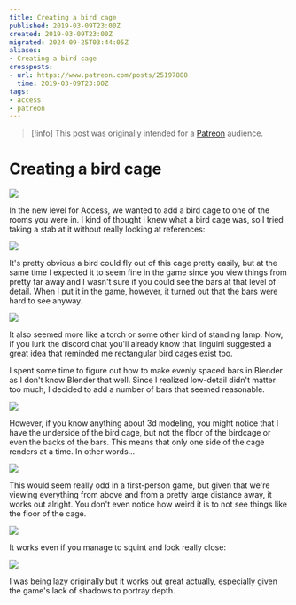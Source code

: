 ```yaml
---
title: Creating a bird cage
published: 2019-03-09T23:00Z
created: 2019-03-09T23:00Z
migrated: 2024-09-25T03:44:05Z
aliases:
- Creating a bird cage
crossposts:
- url: https://www.patreon.com/posts/25197888
  time: 2019-03-09T23:00Z
tags:
- access
- patreon
---
```


> [!info]
> This post was originally intended for a [Patreon](../tags/patreon.md) audience.

# Creating a bird cage

![](201903092300-banner.png)

In the new level for Access, we wanted to add a bird cage to one of the rooms you were in. I kind of thought i knew what a bird cage was, so I tried taking a stab at it without really looking at references:

![](201903092300-1.png)

It's pretty obvious a bird could fly out of this cage pretty easily, but at the same time I expected it to seem fine in the game since you view things from pretty far away and I wasn't sure if you could see the bars at that level of detail. When I put it in the game, however, it turned out that the bars were hard to see anyway.

![](201903092300-2.png)

It also seemed more like a torch or some other kind of standing lamp. Now, if you lurk the discord chat you'll already know that linguini suggested a great idea that reminded me rectangular bird cages exist too.

I spent some time to figure out how to make evenly spaced bars in Blender as I don't know Blender that well. Since I realized low-detail didn't matter too much, I decided to add a number of bars that seemed reasonable.

![](201903092300-3.png)

However, if you know anything about 3d modeling, you might notice that I have the underside of the bird cage, but not the floor of the birdcage or even the backs of the bars. This means that only one side of the cage renders at a time. In other words...

![](201903092300-4.png)

This would seem really odd in a first-person game, but given that we're viewing everything from above and from a pretty large distance away, it works out alright. You don't even notice how weird it is to not see things like the floor of the cage.

![](201903092300-5.png)

It works even if you manage to squint and look really close:

![](201903092300-6.png)

I was being lazy originally but it works out great actually, especially given the game's lack of shadows to portray depth.
